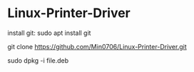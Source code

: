 # Linux-Printer-Driver

install git: sudo apt install git

git clone https://github.com/Min0706/Linux-Printer-Driver.git

sudo dpkg -i file.deb

